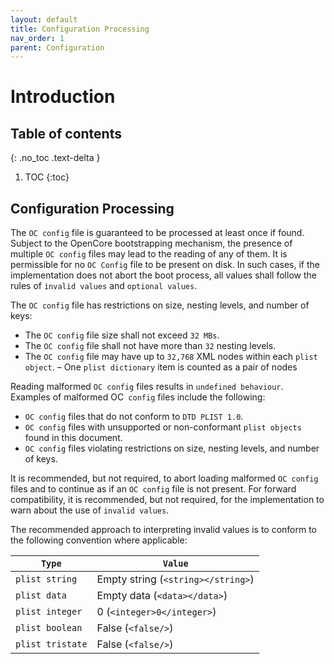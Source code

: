 ```yaml
---
layout: default
title: Configuration Processing
nav_order: 1
parent: Configuration
---
```


# Introduction
## Table of contents
{: .no_toc .text-delta }

1. TOC
{:toc}

## Configuration Processing

The `OC config` file is guaranteed to be processed at least once if found. Subject to the OpenCore bootstrapping mechanism, the presence of multiple `OC config` files may lead to the reading of any of them. It is permissible for no `OC Config` file to be present on disk. In such cases, if the implementation does not abort the boot process, all values shall follow the rules of `invalid values` and `optional values`.

The `OC config` file has restrictions on size, nesting levels, and number of keys:
- The `OC config` file size shall not exceed `32 MBs`.
- The `OC config` file shall not have more than `32` nesting levels.
- The `OC config` file may have up to `32,768` XML nodes within each `plist object`.
    – One `plist dictionary` item is counted as a pair of nodes

Reading malformed `OC config` files results in `undefined behaviour`. Examples of malformed OC` config` files include
the following:

- `OC config` files that do not conform to `DTD PLIST 1.0`.
- `OC config` files with unsupported or non-conformant `plist objects` found in this document.
- `OC config` files violating restrictions on size, nesting levels, and number of keys.

It is recommended, but not required, to abort loading malformed `OC config` files and to continue as if an `OC config` file is not present. For forward compatibility, it is recommended, but not required, for the implementation to warn about the use of `invalid values`.

The recommended approach to interpreting invalid values is to conform to the following convention where applicable:

| `Type` | `Value` |
|---|---|
| `plist string` | Empty string (`<string></string>`) |
| `plist data` | Empty data (`<data></data>`) |
| `plist integer` | 0 (`<integer>0</integer>`) |
| `plist boolean` | False (`<false/>`) |
| `plist tristate` | False (`<false/>`) |